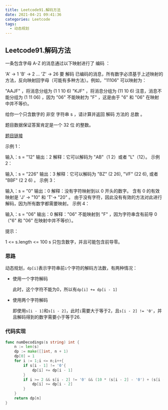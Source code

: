 ```yaml
---
title: Leetcode91.解码方法
date: 2021-04-21 09:41:36
categories: Leetcode
tags:
  - 动态规划
---
```


## Leetcode91.解码方法

一条包含字母 A-Z 的消息通过以下映射进行了 编码 ：

'A' -> 1
'B' -> 2
...
'Z' -> 26
要 解码 已编码的消息，所有数字必须基于上述映射的方法，反向映射回字母（可能有多种方法）。例如，"11106" 可以映射为：

"AAJF" ，将消息分组为 (1 1 10 6)
"KJF" ，将消息分组为 (11 10 6)
注意，消息不能分组为  (1 11 06) ，因为 "06" 不能映射为 "F" ，这是由于 "6" 和 "06" 在映射中并不等价。

给你一个只含数字的 非空 字符串 s ，请计算并返回 解码 方法的 总数 。

题目数据保证答案肯定是一个 32 位 的整数。

 [题目链接](https://leetcode-cn.com/problems/decode-ways)

<!--more-->

示例 1：

输入：s = "12"
输出：2
解释：它可以解码为 "AB"（1 2）或者 "L"（12）。
示例 2：

输入：s = "226"
输出：3
解释：它可以解码为 "BZ" (2 26), "VF" (22 6), 或者 "BBF" (2 2 6) 。
示例 3：

输入：s = "0"
输出：0
解释：没有字符映射到以 0 开头的数字。
含有 0 的有效映射是 'J' -> "10" 和 'T'-> "20" 。
由于没有字符，因此没有有效的方法对此进行解码，因为所有数字都需要映射。
示例 4：

输入：s = "06"
输出：0
解释："06" 不能映射到 "F" ，因为字符串含有前导 0（"6" 和 "06" 在映射中并不等价）。


提示：

1 <= s.length <= 100
s 只包含数字，并且可能包含前导零。



### 思路

动态规划，`dp[i]`表示字符串前`i`个字符的解码方法数，有两种情况：

- 使用一个字符解码

  此时，这个字符不能为0，所以有`dp[i] += dp[i - 1]`

- 使用两个字符解码

  即使用`s[i - 1]`和`s[i - 2]`，此时`i`需要大于等于2，且`s[i - 2] != '0'`，并且解码得到的数字需要小于等于26.



### 代码实现

```go
func numDecodings(s string) int {
    n := len(s)
    dp := make([]int, n + 1)
    dp[0] = 1
    for i := 1;i <= n;i++{
        if s[i - 1] != '0'{
            dp[i] += dp[i - 1]
        }
        if i >= 2 && s[i - 2] != '0' && (10 * (s[i - 2] - '0') + (s[i - 1] - '0') <= 26){
            dp[i] += dp[i - 2]
        }
    }
    return dp[n]
}
```



